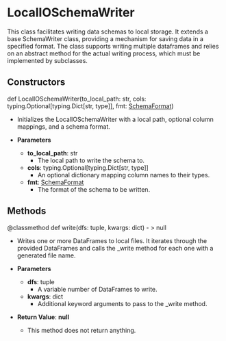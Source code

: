 # LocalIOSchemaWriter

This class facilitates writing data schemas to local storage. It extends a base SchemaWriter class, providing a mechanism for saving data in a specified format. The class supports writing multiple dataframes and relies on an abstract method for the actual writing process, which must be implemented by subclasses.

## Constructors
def LocalIOSchemaWriter(to_local_path: str, cols: typing.Optional[typing.Dict[str, type]], fmt: [SchemaFormat](flytekit_types_schema_types_schemaformat))
-  Initializes the LocalIOSchemaWriter with a local path, optional column mappings, and a schema format.
- **Parameters**

  - **to_local_path**: str
    - The local path to write the schema to.
  - **cols**: typing.Optional[typing.Dict[str, type]]
    - An optional dictionary mapping column names to their types.
  - **fmt**: [SchemaFormat](flytekit_types_schema_types_schemaformat)
    - The format of the schema to be written.



## Methods
@classmethod
def write(dfs: tuple, kwargs: dict) - > null
-  Writes one or more DataFrames to local files. It iterates through the provided DataFrames and calls the _write method for each one with a generated file name.
- **Parameters**

  - **dfs**: tuple
    - A variable number of DataFrames to write.
  - **kwargs**: dict
    - Additional keyword arguments to pass to the _write method.

- **Return Value**:
**null**
  - This method does not return anything.

